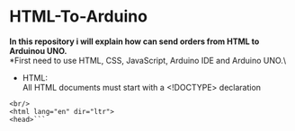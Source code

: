 # HTML-To-Arduino
**In this repository i will explain how can send orders from HTML to Arduinou UNO.**\
*First need to use HTML, CSS, JavaScript, Arduino IDE and Arduino UNO.\
* HTML:\
All HTML documents must start with a <!DOCTYPE> declaration
```<!DOCTYPE html>
<br/>
<html lang="en" dir="ltr">
<head>```
